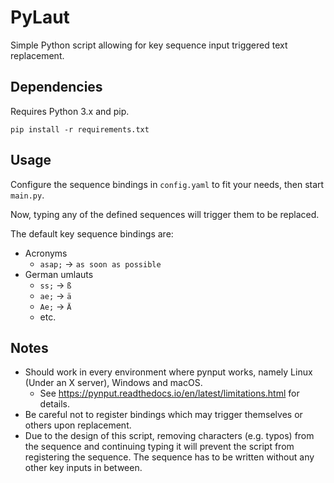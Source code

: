 # PyLaut

Simple Python script allowing for key sequence input triggered text replacement.

## Dependencies

Requires Python 3.x and pip.
 
 ```shell script
pip install -r requirements.txt
```
 
## Usage

Configure the sequence bindings in `config.yaml` to fit your needs, then start `main.py`.

Now, typing any of the defined sequences will trigger them to be replaced.

The default key sequence bindings are:

- Acronyms
    - `asap;` -> `as soon as possible`
- German umlauts
    - `ss;` -> `ß`
    - `ae;` -> `ä`
    - `Ae;` -> `Ä`
    - etc.

## Notes

- Should work in every environment where pynput works, namely Linux (Under an X server), Windows and macOS.
    - See <https://pynput.readthedocs.io/en/latest/limitations.html> for details.
- Be careful not to register bindings which may trigger themselves or others upon replacement.
- Due to the design of this script, removing characters (e.g. typos) from the sequence and continuing typing it will prevent the script from registering the sequence. The sequence has to be written without any other key inputs in between.
